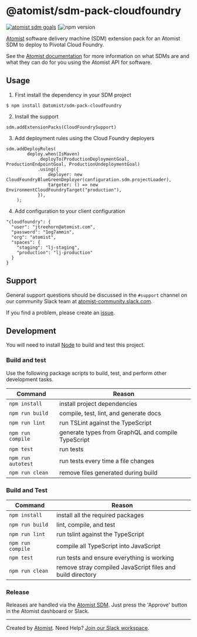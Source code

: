 # @atomist/sdm-pack-cloudfoundry

[![atomist sdm goals](http://badge.atomist.com/T29E48P34/atomist/sdm-pack-cloudfoundry/067b98ed-775a-4d34-a4a3-82837feca109)](https://app.atomist.com/workspace/T29E48P34)
[![npm version](https://img.shields.io/npm/v/@atomist/sdm-pack-cloudfoundry/next.svg)

[Atomist][atomist] software delivery machine (SDM) extension pack for an Atomist SDM to deploy to Pivotal Cloud Foundry.

See the [Atomist documentation][atomist-doc] for more information on
what SDMs are and what they can do for you using the Atomist API for
software.

[atomist-doc]: https://docs.atomist.com/ (Atomist Documentation)

## Usage

1. First install the dependency in your SDM project

```
$ npm install @atomist/sdm-pack-cloudfoundry
```

2. Install the support

```
sdm.addExtensionPacks(CloudFoundrySupport)
```

3. Add deployment rules using the Cloud Foundry deployers

```
sdm.addDeployRules(
        deploy.when(IsMaven)
            .deployTo(ProductionDeploymentGoal, ProductionEndpointGoal, ProductionUndeploymentGoal)
            .using({
                deployer: new CloudFoundryBlueGreenDeployer(configuration.sdm.projectLoader),
                targeter: () => new EnvironmentCloudFoundryTarget("production"),
            }),
    );
```

4. Add configuration to your client configuration

```
"cloudfoundry": {
  "user": "jtreehorn@atomist.com",
  "password": "1og7ammin",
  "org": "atomist",
  "spaces": {
    "staging": "lj-staging",
    "production": "lj-production"
  }
}
```

## Support

General support questions should be discussed in the `#support`
channel on our community Slack team
at [atomist-community.slack.com][slack].

If you find a problem, please create an [issue][].

[issue]: https://github.com/atomist/sdm-pack-cloudfoundry/issues


## Development

You will need to install [Node][node] to build and test this project.

[node]: https://nodejs.org/ (Node.js)

### Build and test

Use the following package scripts to build, test, and perform other
development tasks.

Command | Reason
------- | ------
`npm install` | install project dependencies
`npm run build` | compile, test, lint, and generate docs
`npm run lint` | run TSLint against the TypeScript
`npm run compile` | generate types from GraphQL and compile TypeScript
`npm test` | run tests
`npm run autotest` | run tests every time a file changes
`npm run clean` | remove files generated during build

### Build and Test

Command | Reason
------- | ------
`npm install` | install all the required packages
`npm run build` | lint, compile, and test
`npm run lint` | run tslint against the TypeScript
`npm run compile` | compile all TypeScript into JavaScript
`npm test` | run tests and ensure everything is working
`npm run clean` | remove stray compiled JavaScript files and build directory

### Release

Releases are handled via the [Atomist SDM][atomist-sdm].  Just press
the 'Approve' button in the Atomist dashboard or Slack.

[atomist-sdm]: https://github.com/atomist/atomist-sdm (Atomist Software Delivery Machine)

---

Created by [Atomist][atomist].
Need Help?  [Join our Slack workspace][slack].

[atomist]: https://atomist.com/ (Atomist - How Teams Deliver Software)
[slack]: https://join.atomist.com/ (Atomist Community Slack)
